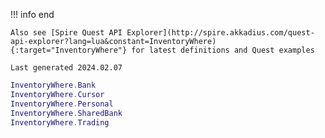 !!! info end

    Also see [Spire Quest API Explorer](http://spire.akkadius.com/quest-api-explorer?lang=lua&constant=InventoryWhere){:target="InventoryWhere"} for latest definitions and Quest examples

    Last generated 2024.02.07

``` lua
InventoryWhere.Bank
InventoryWhere.Cursor
InventoryWhere.Personal
InventoryWhere.SharedBank
InventoryWhere.Trading

```
